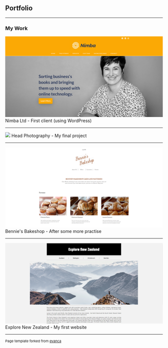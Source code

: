 ## Portfolio

---

### My Work

[<img src="images/nimba_ltd_thumbnail.PNG?raw=true"/>](https://nimba.co.nz/)
Nimba Ltd - First client (using WordPress)

---
[<img src="images/head_photography_thumbnail.PNG?raw=true"/>](https://reubenhead.github.io/Head-Photography-Website/)
Head Photography - My final project

---
[<img src="images/bennie's_bakeshop_thumbnail.PNG?raw=true"/>](https://reubenhead.github.io/Bennies-Bakeshop-Website/)
Bennie's Bakeshop - After some more practise

---
[<img src="images/explore_new_zealand_thumbnail.PNG?raw=true"/>](https://reubenhead.github.io/Explore-New-Zealand-Website/)
Explore New Zealand - My first website





---
<p style="font-size:11px">Page template forked from <a href="https://github.com/evanca/quick-portfolio">evanca</a></p>
<!-- Remove above link if you don't want to attibute -->
